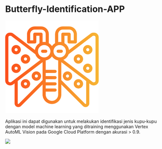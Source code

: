 # Butterfly-Identification-APP

<img src="https://github.com/yosua08/Butterfly-Identification-APP/blob/master/app/src/main/res/drawable-v24/butterfly.png?raw=true" width="300px">

Aplikasi ini dapat digunakan untuk melakukan identifikasi jenis kupu-kupu dengan model machine learning yang ditraining menggunakan Vertex AutoML Vision pada Google Cloud Platform dengan akurasi > 0.9.

<img src="https://github.com/yosua08/Butterfly-Identification-APP/blob/master/app/src/main/res/drawable/test.gif" width="250">
